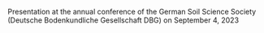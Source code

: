 Presentation at the annual conference of the German Soil Science Society (Deutsche Bodenkundliche Gesellschaft DBG) on September 4, 2023
